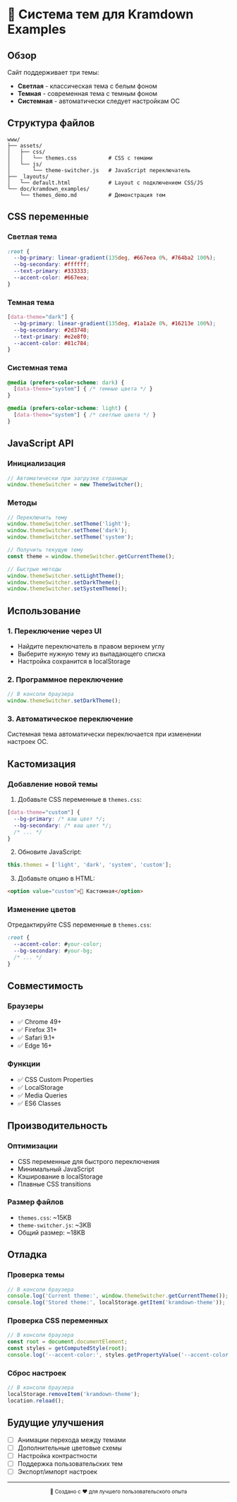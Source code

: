 # 🎨 Система тем для Kramdown Examples

## Обзор

Сайт поддерживает три темы:
- **Светлая** - классическая тема с белым фоном
- **Темная** - современная тема с темным фоном
- **Системная** - автоматически следует настройкам ОС

## Структура файлов

```
www/
├── assets/
│   ├── css/
│   │   └── themes.css          # CSS с темами
│   └── js/
│       └── theme-switcher.js   # JavaScript переключатель
├── _layouts/
│   └── default.html            # Layout с подключением CSS/JS
└── doc/kramdown_examples/
    └── themes_demo.md          # Демонстрация тем
```

## CSS переменные

### Светлая тема
```css
:root {
  --bg-primary: linear-gradient(135deg, #667eea 0%, #764ba2 100%);
  --bg-secondary: #ffffff;
  --text-primary: #333333;
  --accent-color: #667eea;
}
```

### Темная тема
```css
[data-theme="dark"] {
  --bg-primary: linear-gradient(135deg, #1a1a2e 0%, #16213e 100%);
  --bg-secondary: #2d3748;
  --text-primary: #e2e8f0;
  --accent-color: #81c784;
}
```

### Системная тема
```css
@media (prefers-color-scheme: dark) {
  [data-theme="system"] { /* темные цвета */ }
}

@media (prefers-color-scheme: light) {
  [data-theme="system"] { /* светлые цвета */ }
}
```

## JavaScript API

### Инициализация
```javascript
// Автоматически при загрузке страницы
window.themeSwitcher = new ThemeSwitcher();
```

### Методы
```javascript
// Переключить тему
window.themeSwitcher.setTheme('light');
window.themeSwitcher.setTheme('dark');
window.themeSwitcher.setTheme('system');

// Получить текущую тему
const theme = window.themeSwitcher.getCurrentTheme();

// Быстрые методы
window.themeSwitcher.setLightTheme();
window.themeSwitcher.setDarkTheme();
window.themeSwitcher.setSystemTheme();
```

## Использование

### 1. Переключение через UI
- Найдите переключатель в правом верхнем углу
- Выберите нужную тему из выпадающего списка
- Настройка сохранится в localStorage

### 2. Программное переключение
```javascript
// В консоли браузера
window.themeSwitcher.setDarkTheme();
```

### 3. Автоматическое переключение
Системная тема автоматически переключается при изменении настроек ОС.

## Кастомизация

### Добавление новой темы
1. Добавьте CSS переменные в `themes.css`:
```css
[data-theme="custom"] {
  --bg-primary: /* ваш цвет */;
  --bg-secondary: /* ваш цвет */;
  /* ... */
}
```

2. Обновите JavaScript:
```javascript
this.themes = ['light', 'dark', 'system', 'custom'];
```

3. Добавьте опцию в HTML:
```html
<option value="custom">🎨 Кастомная</option>
```

### Изменение цветов
Отредактируйте CSS переменные в `themes.css`:

```css
:root {
  --accent-color: #your-color;
  --bg-secondary: #your-bg;
  /* ... */
}
```

## Совместимость

### Браузеры
- ✅ Chrome 49+
- ✅ Firefox 31+
- ✅ Safari 9.1+
- ✅ Edge 16+

### Функции
- ✅ CSS Custom Properties
- ✅ LocalStorage
- ✅ Media Queries
- ✅ ES6 Classes

## Производительность

### Оптимизации
- CSS переменные для быстрого переключения
- Минимальный JavaScript
- Кэширование в localStorage
- Плавные CSS transitions

### Размер файлов
- `themes.css`: ~15KB
- `theme-switcher.js`: ~3KB
- Общий размер: ~18KB

## Отладка

### Проверка темы
```javascript
// В консоли браузера
console.log('Current theme:', window.themeSwitcher.getCurrentTheme());
console.log('Stored theme:', localStorage.getItem('kramdown-theme'));
```

### Проверка CSS переменных
```javascript
// В консоли браузера
const root = document.documentElement;
const styles = getComputedStyle(root);
console.log('--accent-color:', styles.getPropertyValue('--accent-color'));
```

### Сброс настроек
```javascript
// В консоли браузера
localStorage.removeItem('kramdown-theme');
location.reload();
```

## Будущие улучшения

- [ ] Анимации перехода между темами
- [ ] Дополнительные цветовые схемы
- [ ] Настройка контрастности
- [ ] Поддержка пользовательских тем
- [ ] Экспорт/импорт настроек

---

<div align="center">
  <sub>🎨 Создано с ❤️ для лучшего пользовательского опыта</sub>
</div>
